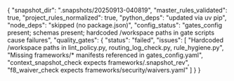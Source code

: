{
  "snapshot_dir": ".snapshots/20250913-040819",
  "master_rules_validated": true,
  "project_rules_normalized": true,
  "python_deps": "updated via uv pip",
  "node_deps": "skipped (no package.json)",
  "config_status": "gates_config present; schemas present; hardcoded /workspace paths in gate scripts cause failures",
  "quality_gates": {
    "status": "failed",
    "issues": [
      "Hardcoded /workspace paths in lint_policy.py, routing_log_check.py, rule_hygiene.py",
      "Missing frameworks/* manifests referenced in gates_config.yaml",
      "context_snapshot_check expects frameworks/.snapshot_rev",
      "f8_waiver_check expects frameworks/security/waivers.yaml"
    ]
  }
}